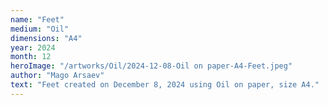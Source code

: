 ```yaml
---
name: "Feet"
medium: "Oil"
dimensions: "A4"
year: 2024
month: 12
heroImage: "/artworks/Oil/2024-12-08-Oil on paper-A4-Feet.jpeg"
author: "Mago Arsaev"
text: "Feet created on December 8, 2024 using Oil on paper, size A4."
---
```

